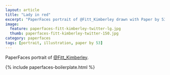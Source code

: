 ```yaml
---
layout: article
title: "Lady in red"
excerpt: "PaperFaces portrait of @Fitt_Kimberley drawn with Paper by 53 on an iPad."
image: 
  feature: paperfaces-fitt-kimberley-twitter-lg.jpg
  thumb: paperfaces-fitt-kimberley-twitter-150.jpg
category: paperfaces
tags: [portrait, illustration, paper by 53]
---
```


PaperFaces portrait of [@Fitt_Kimberley](http://twitter.com/Fitt_Kimberley).

{% include paperfaces-boilerplate.html %}
